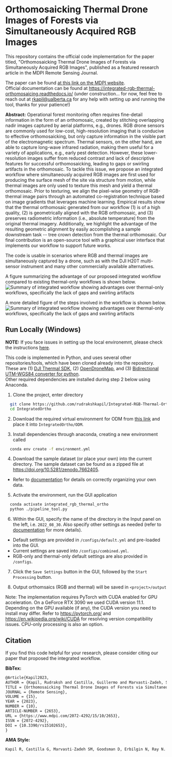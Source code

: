 Orthomosaicking Thermal Drone Images of Forests via Simultaneously Acquired RGB Images
=======================================

This repository contains the official code implementation for the paper titled, "Orthomosaicking Thermal Drone Images of Forests via Simultaneously Acquired RGB Images", published as a featured research article in the MDPI Remote Sensing Journal.

The paper can be found [at this link on the MDPI website](https://www.mdpi.com/2072-4292/15/10/2653).<br>
Official documentation can be found at https://integrated-rgb-thermal-orthomosaicing.readthedocs.io/ (under construction... for now, feel free to reach out at rkapil@ualberta.ca for any help with setting up and running the tool, thanks for your patience!)

**Abstract:** Operational forest monitoring often requires fine-detail information in the form of an orthomosaic, created by stitching overlapping nadir images captured by aerial platforms, e.g., drones. RGB drone sensors are commonly used for low-cost, high-resolution imaging that is conducive to effective orthomosaicking, but only capture information in the visible part of the electromagnetic spectrum. Thermal sensors, on the other hand, are able to capture long-wave infrared radiation, making them useful for a variety of applications, e.g., early pest detection. However, these lower-resolution images suffer from reduced contrast and lack of descriptive features for successful orthomosaicking, leading to gaps or swirling artifacts in the orthomosaic. To tackle this issue, we propose an integrated workflow where simultaneously acquired RGB images are first used for producing the surface mesh of the site via structure from motion, while thermal images are only used to texture this mesh and yield a thermal orthomosaic. Prior to texturing, we align the pixel-wise geometry of RGB-thermal image pairs through an automated co-registration technique based on image gradients that leverages machine learning. Empirical results show that the thermal orthomosaic generated from our workflow (1) is of a high quality, (2) is geometrically aligned with the RGB orthomosaic, and (3) preserves radiometric information (i.e., absolute temperature) from the original thermal imagery. Additionally, we highlight the advantage of the resulting geometric alignment by easily accomplishing a sample downstream task -- tree crown detection from the thermal orthomosaic. Our final contribution is an open-source tool with a graphical user interface that implements our workflow to support future works.

The code is usable in scenarios where RGB and thermal images are simultaneously captured by a drone, such as with the DJI H20T multi-sensor instrument and many other commercially available alternatives. 

A figure summarizing the advantage of our proposed integrated workflow compared to existing thermal-only workflows is shown below.
![Summary of integrated workflow showing advantages over thermal-only workflows, specifically the lack of gaps and swirling artifacts](images/challenge.jpg?raw=true)

A more detailed figure of the steps involved in the workflow is shown below. 
![Summary of integrated workflow showing advantages over thermal-only workflows, specifically the lack of gaps and swirling artifacts](/images/pipeline.jpg?raw=true)



## Run Locally (Windows) 

**NOTE:** If you face issues in setting up the local environemnt, please check the instructions [here](https://github.com/kademathers/Fix_To_Integrated-RGB-Thermal-Orthomosaicing).

This code is implemented in Python, and uses several other repositories/tools, which have been cloned already into the repository. These are (1) [DJI Thermal SDK](https://www.dji.com/ca/downloads/softwares/dji-thermal-sdk), (2) [OpenDroneMap](https://opendronemap.org/), and (3) [Bidirectional UTM-WGS84 converter for python](https://github.com/Turbo87/utm).  
Other required dependencies are installed during step 2 below using Anaconda. 

1. Clone the project, enter directory  

~~~bash  
  git clone https://github.com/rudrakshkapil/Integrated-RGB-Thermal-Orthomosaicing.git IntegratedOrtho
  cd IntegratedOrtho
~~~

2. Download the required virtual environment for ODM from [this link](https://drive.google.com/drive/folders/1s9TMOsA4KC155mleJuzGay14aj-xPTyD?usp=sharing) and place it into `IntegratedOrtho/ODM`.

3. Install dependencies through anaconda, creating a new environment called 
~~~bash  
  conda env create -f environment.yml
~~~

4. Download the sample dataset (or place your own) into the current directory. The sample dataset can be found as a zipped file at https://doi.org/10.5281/zenodo.7662405.
  - Refer to [documentation](https://integrated-rgb-thermal-orthomosaicing.readthedocs.io/) for details on correctly organizing your own data.

5. Activate the environment, run the GUI application
~~~bash
  conda activate integrated_rgb_thermal_ortho
  python ./pipeline_tool.py
~~~

6. Within the GUI, specify the name of the directory in the Input panel on the left, i.e. `2022_08_30`. Also specify other settings as needed (refer to [documentation](https://integrated-rgb-thermal-orthomosaicing.readthedocs.io/) for more details).
  - Default settings are provided in `/configs/default.yml` and pre-loaded into the GUI.
  - Current settings are saved into `/configs/combined.yml`.
  - RGB-only and thermal-only default settings are also provided in `/configs`. 

7. Click the `Save Settings` button in the GUI, followed by the `Start Processing` button. 

8. Output orthomsaics (RGB and thermal) will be saved in `<project>/output`


Note:
The implementation requires PyTorch with CUDA enabled for GPU acceleration. 
On a GeForce RTX 3090 we used CUDA version 11.1.
Depending on the GPU available (if any), the CUDA version you need to install may differ. 
Refer to https://pytorch.org/ and https://en.wikipedia.org/wiki/CUDA for resolving version compatibility issues. 
CPU-only processing is also an option.


## Citation
If you find this code helpful for your research, please consider citing our paper that proposed the integrated workflow.

**BibTex:**
~~~LaTeX
@Article{Kapil2023,
AUTHOR = {Kapil, Rudraksh and Castilla, Guillermo and Marvasti-Zadeh, Seyed Mojtaba and Goodsman, Devin and Erbilgin, Nadir and Ray, Nilanjan},  
TITLE = {Orthomosaicking Thermal Drone Images of Forests via Simultaneously Acquired RGB Images},  
JOURNAL = {Remote Sensing},  
VOLUME = {15},  
YEAR = {2023},  
NUMBER = {10},  
ARTICLE-NUMBER = {2653},  
URL = {https://www.mdpi.com/2072-4292/15/10/2653},  
ISSN = {2072-4292},  
DOI = {10.3390/rs15102653},  
}
~~~

**AMA Style:**
~~~python
Kapil R, Castilla G, Marvasti-Zadeh SM, Goodsman D, Erbilgin N, Ray N. Orthomosaicking Thermal Drone Images of Forests via Simultaneously Acquired RGB Images. Remote Sensing. 2023; 15(10):2653. https://doi.org/10.3390/rs15102653
~~~
